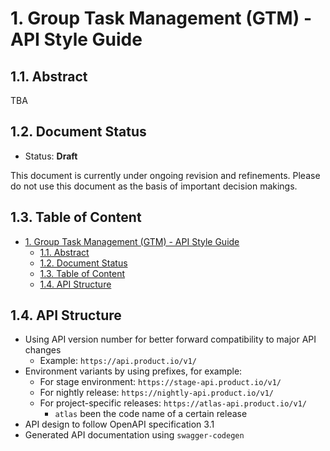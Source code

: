 # 1. Group Task Management (GTM) - API Style Guide

## 1.1. Abstract

TBA

## 1.2. Document Status

* Status: **Draft**

This document is currently under ongoing revision and refinements. Please do not use this document as the basis of important decision makings.

## 1.3. Table of Content

- [1. Group Task Management (GTM) - API Style Guide](#1-group-task-management-gtm---api-style-guide)
  - [1.1. Abstract](#11-abstract)
  - [1.2. Document Status](#12-document-status)
  - [1.3. Table of Content](#13-table-of-content)
  - [1.4. API Structure](#14-api-structure)

## 1.4. API Structure

* Using API version number for better forward compatibility to major API changes
  * Example: `https://api.product.io/v1/`
* Environment variants by using prefixes, for example:
  * For stage environment: `https://stage-api.product.io/v1/`
  * For nightly release: `https://nightly-api.product.io/v1/`
  * For project-specific releases: `https://atlas-api.product.io/v1/`
    * `atlas` been the code name of a certain release
* API design to follow OpenAPI specification 3.1
* Generated API documentation using `swagger-codegen`
